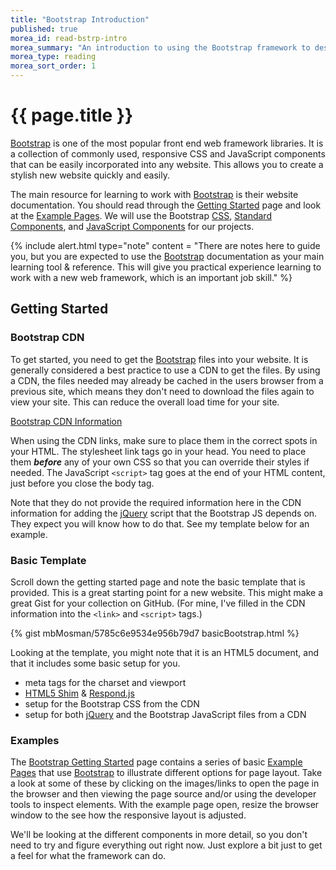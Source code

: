 ```yaml
---
title: "Bootstrap Introduction"
published: true
morea_id: read-bstrp-intro
morea_summary: "An introduction to using the Bootstrap framework to design and develop web sites."
morea_type: reading
morea_sort_order: 1
---
```


# {{ page.title }}
[Bootstrap](http://getbootstrap.com/) is one of the most popular front end web framework libraries. It is a collection of commonly used, responsive CSS and JavaScript components that can be easily incorporated into any website.  This allows you to create a stylish new website quickly and easily.

The main resource for learning to work with [Bootstrap](http://getbootstrap.com/) is their website documentation.  You should read through the [Getting Started](http://getbootstrap.com/getting-started/) page and look at the [Example Pages](http://getbootstrap.com/getting-started/#examples).  We will use the Bootstrap [CSS](http://getbootstrap.com/css/), [Standard Components](http://getbootstrap.com/components/), and [JavaScript Components](http://getbootstrap.com/javascript/) for our projects.  

{% include alert.html type="note"
   content = "There are notes here to guide you, but you are expected to use the [Bootstrap](http://getbootstrap.com/) documentation as your main learning tool & reference.  This will give you practical experience learning to work with a new web framework, which is an important job skill."
%}

## Getting Started

### Bootstrap CDN
To get started, you need to get the [Bootstrap](http://getbootstrap.com/) files into your website.  It is generally considered a best practice to use a CDN to get the files. By using a CDN, the files needed may already be cached in the users browser from a previous site, which means they don't need to download the files again to view your site. This can reduce the overall load time for your site.

[Bootstrap CDN Information](http://getbootstrap.com/getting-started/#download-cdn)

When using the CDN links, make sure to place them in the correct spots in your HTML.  The stylesheet link tags go in your head.  You need to place them __*before*__ any of your own CSS so that you can override their styles if needed.  The JavaScript `<script>` tag goes at the end of your HTML content, just before you close the body tag.  

Note that they do not provide the required information here in the CDN information for adding the [jQuery](http://jquery.com/download/#using-jquery-with-a-cdn) script that the Bootstrap JS depends on.  They expect you will know how to do that.  See my template below for an example.

### Basic Template
Scroll down the getting started page and note the basic template that is provided. This is a great starting point for a new website. This might make a great Gist for your collection on GitHub.  (For mine, I've filled in the CDN information into the `<link>` and `<script>` tags.)

{% gist mbMosman/5785c6e9534e956b79d7 basicBootstrap.html %}

Looking at the template, you might note that it is an HTML5 document, and that it includes some basic setup for you.

- meta tags for the charset and viewport
- [HTML5 Shim](https://github.com/afarkas/html5shiv) & [Respond.js](https://github.com/scottjehl/Respond)
- setup for the Bootstrap CSS from the CDN
- setup for both [jQuery](https://jquery.com/) and the Bootstrap JavaScript files from a CDN


### Examples
The [Bootstrap Getting Started](http://getbootstrap.com/getting-started/) page contains a series of basic [Example Pages](http://getbootstrap.com/getting-started/#examples) that use [Bootstrap](http://getbootstrap.com/) to illustrate different options for page layout.  Take a look at some of these by clicking on the images/links to open the page in the browser and then viewing the page source and/or using the developer tools to inspect elements.  With the example page open, resize the browser window to the see how the responsive layout is adjusted.

We'll be looking at the different components in more detail, so you don't need to try and figure everything out right now.  Just explore a bit just to get a feel for what the framework can do.
